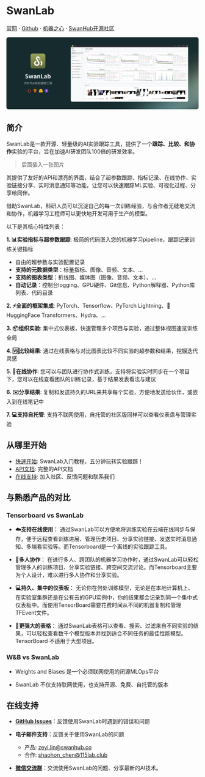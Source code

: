 # SwanLab

[官网](https://swanlab.pro) · [Github](https://github.com/swanhubx/swanlab) · [机器之心](https://mp.weixin.qq.com/s/_xQPs7plX9pEiMxEjql4kg) · [SwanHub开源社区](https://swanhub.co)

![](/assets/swanlab-show.png)

## 简介

SwanLab是一款开源、轻量级的AI实验跟踪工具，提供了一个**跟踪、比较、和协作**实验的平台，旨在加速AI研发团队100倍的研发效率。

> 后面插入一张图片

其提供了友好的API和漂亮的界面，结合了超参数跟踪、指标记录、在线协作、实验链接分享、实时消息通知等功能，让您可以快速跟踪ML实验、可视化过程、分享给同伴。

借助SwanLab，科研人员可以沉淀自己的每一次训练经验，与合作者无缝地交流和协作，机器学习工程师可以更快地开发可用于生产的模型。

以下是其核心特性列表：

**1. 📊实验指标与超参数跟踪**: 极简的代码嵌入您的机器学习pipeline，跟踪记录训练关键指标
  - 自由的超参数与实验配置记录
  - **支持的元数据类型**：标量指标、图像、音频、文本、...
  - **支持的图表类型**：折线图、媒体图（图像、音频、文本）、...
  - **自动记录**：控制台logging、GPU硬件、Git信息、Python解释器、Python库列表、代码目录

**2. ⚡️全面的框架集成**: PyTorch、Tensorflow、PyTorch Lightning、🤗HuggingFace Transformers、Hydra、...

**3. 📦组织实验**: 集中式仪表板，快速管理多个项目与实验，通过整体视图速览训练全局

**4. 🆚比较结果**: 通过在线表格与对比图表比较不同实验的超参数和结果，挖掘迭代灵感

**5. 👥在线协作**: 您可以与团队进行协作式训练，支持将实验实时同步在一个项目下，您可以在线查看团队的训练记录，基于结果发表看法与建议

**6. ✉️分享结果**: 复制和发送持久的URL来共享每个实验，方便地发送给伙伴，或嵌入到在线笔记中

**7. 💻支持自托管**: 支持不联网使用，自托管的社区版同样可以查看仪表盘与管理实验


## 从哪里开始

- [快速开始](/zh/guide_cloud/quick-start.md): SwanLab入门教程，五分钟玩转实验跟踪！
- [API文档](/zh/api/api-index.md): 完整的API文档
- [在线支持](/zh/guide_cloud/online-support.md): 加入社区、反馈问题和联系我们

## 与熟悉产品的对比

### Tensorboard vs SwanLab

- **☁️支持在线使用**：
  通过SwanLab可以方便地将训练实验在云端在线同步与保存，便于远程查看训练进展、管理历史项目、分享实验链接、发送实时消息通知、多端看实验等。而Tensorboard是一个离线的实验跟踪工具。

- **👥多人协作**：
  在进行多人、跨团队的机器学习协作时，通过SwanLab可以轻松管理多人的训练项目、分享实验链接、跨空间交流讨论。而Tensorboard主要为个人设计，难以进行多人协作和分享实验。

- **💻持久、集中的仪表板**：
  无论你在何处训练模型，无论是在本地计算机上、在实验室集群还是在公有云的GPU实例中，你的结果都会记录到同一个集中式仪表板中。而使用TensorBoard需要花费时间从不同的机器复制和管理 TFEvent文件。
  
- **💪更强大的表格**：
  通过SwanLab表格可以查看、搜索、过滤来自不同实验的结果，可以轻松查看数千个模型版本并找到适合不同任务的最佳性能模型。 TensorBoard 不适用于大型项目。  


### W&B vs SwanLab

- Weights and Biases 是一个必须联网使用的闭源MLOps平台

- SwanLab 不仅支持联网使用，也支持开源、免费、自托管的版本

## 在线支持

- **[GitHub Issues](https://github.com/SwanHubX/SwanLab/issues)**：反馈使用SwanLab时遇到的错误和问题

- **电子邮件支持**：反馈关于使用SwanLab的问题
    - 产品: zeyi.lin@swanhub.co
    - 合作: shaohon_chen@115lab.club
    
- **[微信交流群](https://geektechstudio.feishu.cn/wiki/NIZ9wp5LRiSqQykizbGcVzUKnic?fromScene=spaceOverview)**：交流使用SwanLab的问题、分享最新的AI技术。